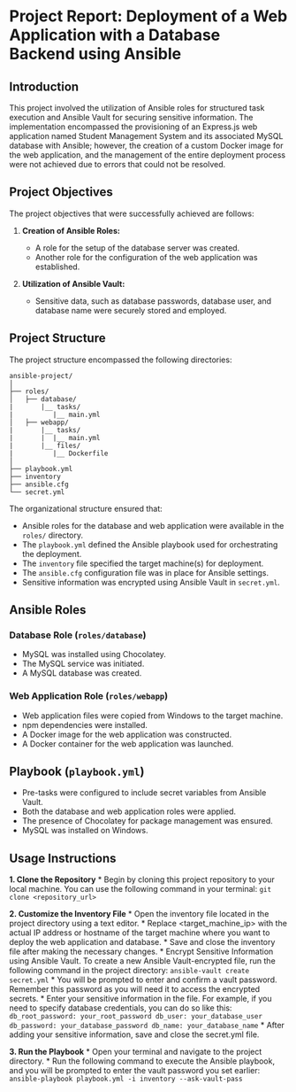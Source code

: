 # Project Report: Deployment of a Web Application with a Database Backend using Ansible

## Introduction

This project involved the utilization of Ansible roles for structured task execution and Ansible Vault for securing sensitive information. The implementation encompassed the provisioning of an Express.js web application named Student Management System and its associated MySQL database with Ansible; however, the creation of a custom Docker image for the web application, and the management of the entire deployment process were not achieved due to errors that could not be resolved.

## Project Objectives

The project objectives that were successfully achieved are follows:

1. **Creation of Ansible Roles:**
   - A role for the setup of the database server was created.
   - Another role for the configuration of the web application was established.

2. **Utilization of Ansible Vault:**
   - Sensitive data, such as database passwords, database user, and database name were securely stored and employed.

## Project Structure

The project structure encompassed the following directories:

```
ansible-project/
│
├── roles/
│   ├── database/
|       |__ tasks/
|          |__ main.yml
│   ├── webapp/
|       |__ tasks/
|       |  |__ main.yml
|       |__ files/
|          |__ Dockerfile
│
├── playbook.yml
├── inventory
├── ansible.cfg
└── secret.yml
```

The organizational structure ensured that:

- Ansible roles for the database and web application were available in the `roles/` directory.
- The `playbook.yml` defined the Ansible playbook used for orchestrating the deployment.
- The `inventory` file specified the target machine(s) for deployment.
- The `ansible.cfg` configuration file was in place for Ansible settings.
- Sensitive information was encrypted using Ansible Vault in `secret.yml`.

## Ansible Roles

### Database Role (`roles/database`)

- MySQL was installed using Chocolatey.
- The MySQL service was initiated.
- A MySQL database was created.

### Web Application Role (`roles/webapp`)

- Web application files were copied from Windows to the target machine.
- npm dependencies were installed.
- A Docker image for the web application was constructed.
- A Docker container for the web application was launched.

## Playbook (`playbook.yml`)

- Pre-tasks were configured to include secret variables from Ansible Vault.
- Both the database and web application roles were applied.
- The presence of Chocolatey for package management was ensured.
- MySQL was installed on Windows.

## Usage Instructions

**1. Clone the Repository**
    * Begin by cloning this project repository to your local machine. You can use the following command in your terminal:
    `git clone <repository_url>`

**2. Customize the Inventory File**
    * Open the inventory file located in the project directory using a text editor.
    * Replace <target_machine_ip> with the actual IP address or hostname of the target machine where you want to deploy the web application and database.
    * Save and close the inventory file after making the necessary changes.
    * Encrypt Sensitive Information using Ansible Vault. To create a new Ansible Vault-encrypted file, run the following command in the project directory:
      `ansible-vault create secret.yml`
    * You will be prompted to enter and confirm a vault password. Remember this password as you will need it to access the encrypted secrets.
    * Enter your sensitive information in the file. For example, if you need to specify database credentials, you can do so like this:
      ```
      db_root_password: your_root_password
      db_user: your_database_user
      db_password: your_database_password
      db_name: your_database_name
      ```
    * After adding your sensitive information, save and close the secret.yml file.

**3. Run the Playbook**
    * Open your terminal and navigate to the project directory.
    * Run the following command to execute the Ansible playbook, and you will be prompted to enter the vault password you set earlier:
      `ansible-playbook playbook.yml -i inventory --ask-vault-pass`
      
